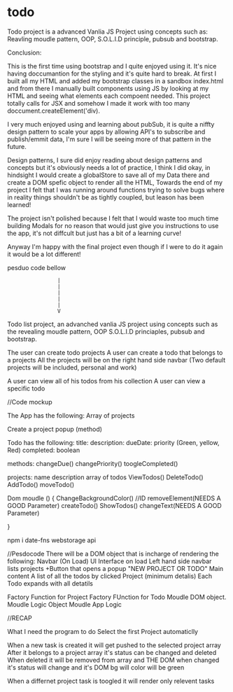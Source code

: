 # todo

Todo project is a advanced Vanlia JS Project using concepts such as:
Reavling moudle pattern, OOP, S.O.L.I.D principle, pubsub and bootstrap.

Conclusion:

This is the first time using bootstrap and I quite enjoyed using it. It's nice having doccumantion for the styling and it's quite hard to break.
At first I built all my HTML and added my bootstrap classes in a sandbox index.html and from there
I manually built components using JS by looking at my HTML and seeing what elements each compoent needed. This project totally calls for JSX and somehow I made it work with too many doccument.createElement('div).

I very much enjoyed using and learning about pubSub, it is quite a niffty design pattern to scale your apps by allowing API's to subscribe and publish/emmit data, I'm sure I will be seeing more of that pattern in the future.

Design patterns, I sure did enjoy reading about design patterns and concepts but it's obviously needs a lot of practice, I think I did okay, in hindsight I would create a globalStore to save all of my Data there and create a DOM spefic object to render all the HTML, Towards the end of my project I felt that I was running around functions trying to solve bugs where in reality things shouldn't be as tightly coupled, but leason has been learned!

The project isn't polished because I felt that I would waste too much time building Modals for no reason that would just give you instructions to use the app, it's not diffcult but just has a bit of a learning curve!

Anyway I'm happy with the final project even though if I were to do it again it would be a lot different!

pesduo code bellow

                    |
                    |
                    |
                    |
                    |
                    V

Todo list project, an advanched vanlia JS project using concepts such as
the revealing moudle pattern, OOP S.O.L.I.D princiaples, pubsub and bootstrap.

The user can create todo projects
A user can create a todo that belongs to a projects
All the projects will be on the right hand side navbar
(Two default projects will be included, personal and work)

A user can view all of his todos from his collection
A user can view a specific todo

//Code mockup

The App has the following:
Array of projects

Create a project popup (method)

Todo has the following:
title:
description:
dueDate:
priority (Green, yellow, Red)
completed: boolean

methods:
changeDue()
changePriority()
toogleCompleted()

projects:
name
description
array of todos
ViewTodos()
DeleteTodo()
AddTodo()
moveTodo()

Dom moudle () {
ChangeBackgroundColor()
//ID
removeElement(NEEDS A GOOD Parameter)
createTodo()
ShowTodos()
changeText(NEEDS A GOOD Parameter)

}

npm i date-fns
webstorage api

//Pesdocode
There will be a DOM object that is incharge of rendering the following:
Navbar (On Load)
UI Interface on load
Left hand side navbar  
 lists projects
+Button that opens a popup
"NEW PROJECT OR TODO"
Main content
A list of all the todos by clicked Project (minimum detalis)
Each Todo expands with all detatils

Factory Function for Project
Factory FUnction for Todo
Moudle DOM object.
Moudle Logic Object
Moudle App Logic

//RECAP

What I need the program to do
Select the first Project automaticlly

When a new task is created it will get pushed to the selected project array
After it belongs to a project array it's status can be changed and deleted
When deleted it will be removed from array and THE DOM
when changed it's status will change and it's DOM bg will color will be green

When a differnet project task is toogled it will render only relevent tasks
